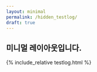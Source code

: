 ```yaml
---
layout: minimal
permalink: /hidden_testlog/
draft: true
---
```

## 미니멀 레이아웃입니다.

{% include_relative testlog.html %}
